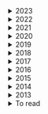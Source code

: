 <details><summary>  2023 </summary>

1. [How to avoid machine learning pitfalls: guide for academic researchers](https://arxiv.org/pdf/2108.02497.pdf)

</details>

<details><summary>  2022 </summary>

1. [Scaling Laws vs Model Architectures: How does Inductive Bias Influence Scaling?](https://arxiv.org/pdf/2207.10551.pdf)
2. [CTRLsum: Towards Generic Controllable Text Summarization](https://aclanthology.org/2022.emnlp-main.396/)
3. [HIBRIDS: Attention with Hierarchical Biases for Structure-aware Long Document Summarization](https://arxiv.org/pdf/2203.10741.pdf)
4. [Semantic Self-Segmentation for Abstractive Summarization of Long Documents in Low-Resource Regimes](https://www.semanticscholar.org/paper/Semantic-Self-Segmentation-for-Abstractive-of-Long-Moro-Ragazzi/4eb45f33446018175e266738be22f4d830ed697e)  28 June 2022

    
</details>

<details><summary>  2021 </summary>

4. [Controllable Abstractive Dialogue Summarization with Sketch Supervision](https://arxiv.org/abs/2105.14064)
5. [Poolingformer: Long document modeling with pooling attention](https://arxiv.org/pdf/2105.04371.pdf)
1. [Switch transformers: Scaling to trillion parameter models with simple and efficient sparsity](https://arxiv.org/pdf/2101.03961.pdf)  ArXiv  11 January 2021
1. [Hierarchical Learning for Generation with Long Source Sequences](https://arxiv.org/pdf/2104.07545.pdf)  Published 15 April 2021
1. [Long-Span Summarization via Local Attention and Content Selection](https://arxiv.org/pdf/2105.03801.pdf)  8 May 2021
2. [HIBERT: Document Level Pre-training of Hierarchical Bidirectional Transformers for Document Summarization](https://arxiv.org/pdf/1905.06566.pdf)
1. [LongT5: Efficient Text-To-Text Transformer for Long Sequences](https://arxiv.org/pdf/2112.07916.pdf)
1. [Charformer: Fast character transformers via gradient-based subword tokenization](https://arxiv.org/pdf/2106.12672.pdf)  Published 23 June 2021
1. [Perceiver IO: A General Architecture for Structured Inputs & Outputs](https://arxiv.org/pdf/2107.14795.pdf)  30 July 2021
2. [CDLM: Cross-Document Language Modeling](https://arxiv.org/pdf/2101.00406.pdf)
1. [ GLaM: Efficient scaling of language models with mixtureof-experts. ](https://arxiv.org/pdf/2112.06905.pdf)   13 December 2021
2. 
    
</details> 
    

<details><summary>  2020 </summary>
    
5. [Reformer: The Efficient Transformer](https://arxiv.org/pdf/2001.04451.pdf)  Published 13 January 2020
5. [Sparse sinkhorn attention](https://arxiv.org/pdf/2002.11296.pdf)    26 February 2020
5. [Efficient Content-Based Sparse Attention with Routing Transformers](https://arxiv.org/pdf/2003.05997.pdf)  12 March 2020
5. [A divide-and-conquer approach to the summarization of long documents.](https://arxiv.org/pdf/2004.06190.pdf)
1. [ETC: Encoding Long and Structured Inputs in Transformers](https://aclanthology.org/2020.emnlp-main.19.pdf)  17 April 2020
1. [Funnel-transformer: Filtering out sequential redundancy for efficient language processing](https://arxiv.org/pdf/2006.03236.pdf) Published  5 June 2020
6. [Masked Language Modeling for Proteins via Linearly Scalable Long-Context Transformers](https://arxiv.org/pdf/2006.03555.pdf)  Published 5 June 2020
1. [Transformers are RNNs: Fast autoregressive transformers with linear attention.](https://arxiv.org/pdf/2006.16236.pdf)    29 June 2020
1. [GShard: Scaling Giant Models with Conditional Computation and Automatic Sharding](https://arxiv.org/pdf/2006.16668.pdf)  30 June 2020
1. [Do Transformers Need Deep Long-Range Memory?](https://arxiv.org/pdf/2007.03356.pdf)  7 July 20207 July 2020
3. [A Divide-and-Conquer Approach to the Summarization of Long Documents](https://arxiv.org/pdf/2004.06190.pdf) 3 Sep 2020
4. [RETHINKING ATTENTION WITH PERFORMERS](https://arxiv.org/pdf/2009.14794.pdf) 30 sep_2020

    
</details>  

<details><summary>  2019 </summary>

1. [Transformers are RNNs: Fast Autoregressive Transformers with Linear Attention](https://arxiv.org/pdf/2006.16236.pdf)
2. [Generating long sequences with sparse transformers](https://arxiv.org/pdf/1904.10509.pdf)  Published 23 April 2019
3. [Large memory layers with product keys](https://arxiv.org/pdf/1907.05242.pdf)   10 July 2019
4. [Evaluating the Factual Consistency of Abstractive Text Summarization](https://arxiv.org/pdf/1910.12840.pdf)       28 October 2019
5. [Text Summarization with Pretrained Encoders.](https://arxiv.org/pdf/1910.12840.pdf)   Published 28 October 2019
    
</details>


<details><summary>  2018 </summary>

1. [Generating Wikipedia by summarizing long sequences](https://arxiv.org/pdf/1801.10198.pdfhttps://arxiv.org/pdf/1801.10198.pdf)
2. [Set Transformer: A Framework for Attention-based Permutation-Invariant Neural Networks](https://arxiv.org/pdf/1810.00825.pdf)

    
</details> 

<details><summary>  2017 </summary>

1. [Get To The Point: Summarization with Pointer-Generator Networks](https://aclanthology.org/P17-1099.pdf)   Published 1 April 2017
    
</details> 

<details><summary>  2016 </summary>

1. [Learning-based single-document summarization with compression and anaphoricity constraints]()
    
</details> 

<details><summary>  2015 </summary>

1. 
    
</details> 

<details><summary>  2014 </summary>

1. 
    
</details> 

<details><summary>  2013 </summary>

1. 
    
</details> 

<details><summary>  To read </summary>

1. [Efficient Long-Text Understanding with Short-Text Models](https://direct.mit.edu/tacl/article/doi/10.1162/tacl_a_00547/115346/Efficient-Long-Text-Understanding-with-Short-Text)
2. [Simple Local Attentions Remain Competitive for Long-Context Tasks](https://arxiv.org/pdf/2112.07210.pdf) 4 May 2022
3. [Adapting Pretrained Text-to-Text Models for Long Text Sequences](https://arxiv.org/pdf/2209.10052.pdf)  16 Nov 2022
4. [Investigating Efficiently Extending Transformers Long Input Summarization](https://arxiv.org/pdf/2208.04347.pdf)  8 Aug 2022
5. [A Survey on Long Text Modeling with Transformers](https://arxiv.org/pdf/2302.14502.pdf)  28 Feb 2023
6. [How Far are We from Robust Long Abstractive Summarization?](https://arxiv.org/pdf/2210.16732.pdf)  30 Oct 2022
7. [ZeroSCROLLS: A Zero-Shot Benchmark for Long Text Understanding]()
8. [In-context Autoencoder for Context Compression in a Large Language Model](https://arxiv.org/pdf/2307.06945.pdf)  13 Jul 2023
9. [Lost in the Middle: How Language Models Use Long Contexts](https://arxiv.org/pdf/2307.03172.pdf) 6 Jul 2023
10. [Position Information in Transformers:An Overview](https://watermark.silverchair.com/coli_a_00445.pdf?token=AQECAHi208BE49Ooan9kkhW_Ercy7Dm3ZL_9Cf3qfKAc485ysgAAAqowggKmBgkqhkiG9w0BBwagggKXMIICkwIBADCCAowGCSqGSIb3DQEHATAeBglghkgBZQMEAS4wEQQMOcB8eYR6F8MJnx-ZAgEQgIICXSwf3nR9NN0pG0oFdQ0PeG8o7iugty3Q8-GuXBpSD8KcvAUVg5UfIYIYUNjr1sYV0Tr1_LO-IuhR1bN45cQ1CFJKTLpnyQFTFw29cM4XRiTg0HsKLATU8RhpGm3GPprLWEOWFDiXeGvEFFpKsPohnmvrUnQ4Uz4J3BFbd3MQgjdOamfZ4_VYfBF-eBQZMbW58S26DCkfjUleg71qU-WCcQnsUJYkrgC_ssHAQZ4uVIlBCAJcPUaMrlD2htcDXzZeW0mwC1nMactcBP1BirA5vbcRllIV8qIFmOHESXdLYvtCTlhuHshvaungOi1jXxTMW9HpRsUKD7LZ8CfDfzrsbIiJrQt1krLUVFQK9OJMEAb7cYQ6yNiFgQvuLTVESE9D4LP7LM9MUxj334j6-blmoOCOp0yq2EtuckcvWpgnMmXqcyQhE5chKhwNzz8n8rNiCVFsb4dRA5d-HMG-qEo6lgB4sFTvo4enC4Yr7WBGWQg2oHFyEHAnnNpOXvY6KZvOYBhNivqXhOgs1lmyGNWuhTkjNQgOZ7uE66IztwfZ9x9boXBJ4qwGkaxzsaXVgNlMw_Q89OyNIJ16xx7oa5f13ppqBFlriZXzFVY4O1PcUtVaFGOuqn6ilytT-YFaHLOWtu4RmAZGThK4_eWIzZg2TA8TnV-kuIEU7adSh1EvCofnlFs5pjDzaztZGBbuRzts6tlwz2cqH2Zg4x4RV9HJClBHWHaXG1jfOCnbThmBM4SIliIrRNvNVpJvp9z482ch1qyeEc8aEgZozSgYNAVcSVoUeaoWzDtJNbT3btSo)
11. [mLongT5: A Multilingual and Efficient Text-To-Text Transformer for Longer Sequences](https://arxiv.org/pdf/2305.11129.pdf)  18 May 2023
12. 
13. [Dynamic Masking Rate Schedules for MLM Pretraining](https://arxiv.org/pdf/2305.15096.pdf)
14. [RoBERTa: A Robustly Optimized BERT Pretraining Approach](https://arxiv.org/pdf/1907.11692.pdf) 26 Jul 2019
15. [Cross-Attention is All You Need:Adapting Pretrained Transformers for Machine Translation](https://aclanthology.org/2021.emnlp-main.132.pdf)
16. [Efficient Transformers: A Survey](https://arxiv.org/pdf/2009.06732.pdf)   4 Mar 2022
17. [PONET: POOLING NETWORK FOR EFFICIENT TOKEN MIXING IN LONG SEQUENCES](https://arxiv.org/pdf/2110.02442.pdf) 22 May 2023
18. [DEBERTAV3: IMPROVING DEBERTA USING ELECTRA-STYLE PRE-TRAINING WITH GRADIENTDISENTANGLED EMBEDDING SHARING](https://arxiv.org/pdf/2111.09543.pdf) 24 Mar 2023
19. [COLT5: Faster Long-Range Transformers with Conditional Computation](https://arxiv.org/pdf/2303.09752.pdf) 14 Apr 2023
20. [AWESOME: GPU Memory-constrained Long Document Summarization using Memory Mechanism and Global Salient Content](https://arxiv.org/pdf/2305.14806.pdf) 24 May 2023
21. [Adapting Language Models to Compress Contexts](https://arxiv.org/pdf/2305.14788.pdf) 24 May 2023
22. [Long-range Language Modeling with Self-retrieval](https://arxiv.org/pdf/2306.13421.pdf)  23 Jun 2023
23. [LONG RANGE ARENA: A BENCHMARK FOR EFFICIENTTRANSFORMERS](https://arxiv.org/pdf/2011.04006.pdf)  8 Nov 2020
24. [Block-State Transformer](https://arxiv.org/pdf/2306.09539.pdf)  15 Jun 2023
25. [Scaling Laws vs Model Architectures: How does Inductive Bias Influence Scaling?](https://arxiv.org/pdf/2207.10551.pdf)  21 Jul 2022
26. [Emergent Abilities of Large Language Models](https://arxiv.org/pdf/2206.07682.pdf)   26 Oct 2022
27. [ColBERT: Efficient and Effective Passage Search via Contextualized Late Interaction over BERT](https://arxiv.org/pdf/2004.12832.pdf) 4 Jun 2020
28. [An Experimental Study on Pretraining Transformers from Scratch for IR](https://arxiv.org/pdf/2301.10444.pdf)   25 Jan 2023
29. [In-context Autoencoder for Context Compression in a Large Language Model](https://arxiv.org/pdf/2307.06945.pdf) 13 Jul 2023
30. [Adapting Language Models to Compress Contexts](https://arxiv.org/pdf/2305.14788.pdf#cite.RMT)   24 May 2023
31. [Blockwise Compression of Transformer-based Models without Retraining](https://arxiv.org/pdf/2304.01483.pdf)  4 Apr 2023
32. [Hypoformer: Hybrid Decomposition Transformer for Edge-friendly Neural Machine Translation](https://aclanthology.org/2022.emnlp-main.475.pdf)
33. [Text Compression-aided Transformer Encoding](https://arxiv.org/pdf/2102.05951.pdf)   11 Feb 2021
34. [GROUPED SELF-ATTENTION MECHANISM FOR A MEMORY-EFFICIENT TRANSFORMER](https://arxiv.org/pdf/2210.00440.pdf) 6 Oct 2022
35. [Shortformer: Better Language Modeling Using Shorter Inputs](https://aclanthology.org/2021.acl-long.427.pdf)
36. [Shortformer: Better Language Modeling Using Shorter Inputs](https://aclanthology.org/2021.acl-long.427.pdf)  August 1–6, 2021. Facebook AI Research, 3Allen Institute for AI
    
    
</details> 
